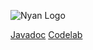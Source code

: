 ﻿![Nyan Logo](https://crazycatladies.github.io/nyan/nyancombo.jpeg)

[Javadoc](https://crazycatladies.github.io/nyan/javadoc)
[Codelab](https://crazycatladies.github.io/nyan/codelabs/subsystems-with-nyan)
